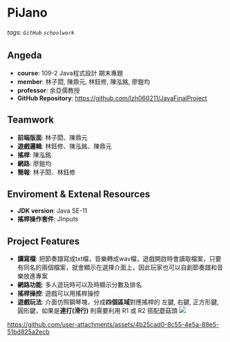 PiJano
===
###### tags: `GitHub` `schoolwork`

## Angeda
- **course**: 109-2 Java程式設計 期末專題
- **member**: 林子閎, 陳鼎元, 林鈺修, 陳泓銘, 廖鎧均
- **professor**: 余亞儒教授
- **GitHub Repository**: https://github.com/lzh060211/JavaFinalProject

## Teamwork
- **前端版面**: 林子閎、陳鼎元
- **遊戲邏輯**: 林鈺修、陳泓銘、陳鼎元
- **搖桿**: 陳泓銘
- **網路**: 廖鎧均
- **簡報**: 林子閎、林鈺修

## Enviroment & Extenal Resources
- **JDK version**: Java SE-11
- **搖桿操作套件**: JInputs

## Project Features
- **讀寫檔**: 把節奏譜寫成txt檔，音樂轉成wav檔，遊戲開啟時會讀取檔案，只要有同名的兩個檔案，就會顯示在選擇介面上，因此玩家也可以自創節奏譜和音樂放進專案
- **網路功能**: 多人遊玩時可以及時顯示分數及排名
- **搖桿操控**: 遊戲可以用搖桿操控
- **遊戲玩法**: 介面仿照鋼琴塊，分成**四個區域**對應搖桿的 左鍵, 右鍵, 正方形鍵, 圓形鍵，如果是**連打(滑行)** 則需要利用 R1 或 R2 搭配蘑菇頭
![](https://i.imgur.com/d2R34Bk.png)


https://github.com/user-attachments/assets/4b25cad0-8c55-4e5a-88e5-51bd825a2ecb

